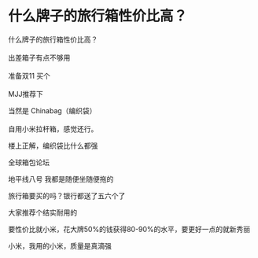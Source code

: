 # 什么牌子的旅行箱性价比高？


什么牌子的旅行箱性价比高？<br />
<br />
出差箱子有点不够用<br />
<br />
准备双11 买个<br />
<br />
MJJ推荐下

当然是 Chinabag（编织袋）<img src="static/image/smiley/default/lol.gif" smilieid="12" border="0" alt="" /><br />
<br />
自用小米拉杆箱，感觉还行。

楼上正解，编织袋比什么都强

全球箱包论坛<img id="aimg_HMnKw" onclick="zoom(this, this.src, 0, 0, 0)" class="zoom" src="https://cdn.jsdelivr.net/gh/hishis/forum-master/public/images/patch.gif" onmouseover="img_onmouseoverfunc(this)" onload="thumbImg(this)" border="0" alt="" />

地平线八号 我都是随便坐随便拖的

旅行箱要买的吗？银行都送了五六个了

大家推荐个结实耐用的

要性价比就小米，花大牌50%的钱获得80-90%的水平，要更好一点的就新秀丽

小米，我用的小米，质量是真滴强
